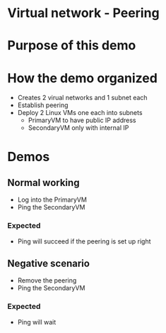 # Virtual network - Peering

# Purpose of this demo
# How the demo organized
- Creates 2 virual networks and 1 subnet each
- Establish peering
- Deploy 2 Linux VMs one each into subnets
  - PrimaryVM to have public IP address
  - SecondaryVM only with internal IP
  
# Demos

## Normal working
- Log into the PrimaryVM
- Ping the SecondaryVM

### Expected
- Ping will succeed if the peering is set up right

## Negative scenario
- Remove the peering
- Ping the SecondaryVM
### Expected
- Ping will wait
